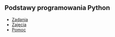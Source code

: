 ## Podstawy programowania Python

* [Zadania](./zadania)
* [Zajęcia](./zajęcia/)
* [Pomoc](./pomoce/)